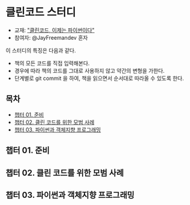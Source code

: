 # 클린코드 스터디

* 교재: ["클린코드, 이제는 파이썬이다"]( https://m.yes24.com/Goods/Detail/111408257 )
* 참여자: @JayFreemandev 혼자

이 스터디의 특징은 다음과 같다.

* 책의 모든 코드를 직접 입력해본다.
* 경우에 따라 책의 코드를 그대로 사용하지 않고 약간의 변형을 가한다.
* 단계별로 git commit 을 하여, 책을 읽으면서 순서대로 따라올 수 있도록 한다.

## 목차

* [챕터 01. 준비]( #챕터-01-준비 )
* [챕터 02. 클린 코드를 위한 모범 사례]( #챕터-02-클린-코드를-위한-모범-사례 )
* [챕터 03. 파이썬과 객체지향 프로그래밍]( #챕터-03-파이썬과-객체지향-프로그래밍 )

## 챕터 01. 준비

## 챕터 02. 클린 코드를 위한 모범 사례

## 챕터 03. 파이썬과 객체지향 프로그래밍